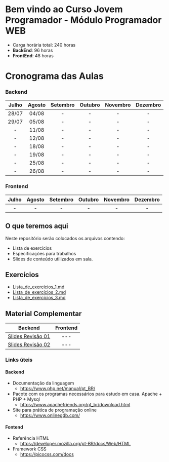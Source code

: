 # Bem vindo ao Curso   Jovem Programador - Módulo Programador WEB  

* Carga horária total: 240 horas
* **BackEnd**: 96 horas
* **FrontEnd**: 48 horas 

# Cronograma das Aulas
### Backend
| Julho |  Agosto | Setembro | Outubro | Novembro | Dezembro |
| :---: | :---: | :---: | :---: | :---: | :---: |
| 28/07 | 04/08 | - | - | - | - |
| 29/07 | 05/08 | - | - | - | - |
| -     | 11/08 | - | - | - | - |
| -     | 12/08 | - | - | - | - |
| -     | 18/08 | - | - | - | - |
| -     | 19/08 | - | - | - | - |
| -     | 25/08 | - | - | - | - |
| -     | 26/08 | - | - | - | - |

### Frontend
| Julho |  Agosto | Setembro | Outubro | Novembro | Dezembro |
| :---: | :---: | :---: | :---: | :---: | :---: |
| - | - | - | - | - | - |


## O que teremos aqui

Neste repositório serão colocados os arquivos contendo:
- Lista de exercícios 
- Especificações para trabalhos
- Slides de conteúdo utilizados em sala.

## Exercícios

- [Lista_de_exercícios_1.md](https://github.com/kohlerricardo/ProgramadorWebSenac/blob/main/Lista_de_exercicios_1.md)
- [Lista_de_exercícios_2.md](https://github.com/kohlerricardo/ProgramadorWebSenac/blob/main/Lista_de_exercicios_2.md)
- [Lista_de_exercícios_3.md](https://github.com/kohlerricardo/ProgramadorWebSenac/blob/main/Lista_de_exercicios_3.md)


## Material Complementar
| Backend | Frontend |
|:---:|:---:|
|[Slides Revisão 01](https://senacsc754-my.sharepoint.com/:b:/g/personal/ricardo_kohler_prof_sc_senac_br/EaSBPg_xgO5Mlp60gr8emXMBcUNwbGjCD5hbnwWP6EKZfA?e=FTpIZM) |---|
|[Slides Revisão 02](https://senacsc754-my.sharepoint.com/:b:/g/personal/ricardo_kohler_prof_sc_senac_br/EQ6ozBAL6DBAriefSOr9WiUBqnE5rXgSAJnvjl6zEQIi8w?e=WQ2E3i)|---|

### Links úteis
#### Backend
- Documentação da linguagem
    - https://www.php.net/manual/pt_BR/
- Pacote com os programas necessários para estudo em casa. Apache + PHP + Mysql 
    - https://www.apachefriends.org/pt_br/download.html
- Site para prática de programação online
    - https://www.onlinegdb.com/ 

#### Fontend

- Referência HTML
    - https://developer.mozilla.org/pt-BR/docs/Web/HTML
- Framework CSS
    - https://picocss.com/docs
